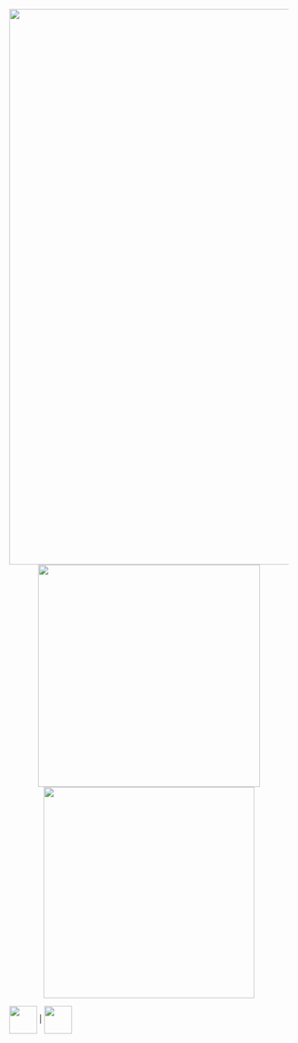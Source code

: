 <p align="center" >
  <img width="1000" src="https://i.imgur.com/Gbig5pG.gif" />
  <img width="400" src="https://i.imgur.com/navfnIg.png">
  <img width="380" src="https://i.imgur.com/HDrcZVo.png">
</p>
<p align="left" >
<a href="https://www.youtube.com/channel/UCG5tSM_o56b2CYDUHGGqhIQ" target="blank">
<img align="center" src="https://i.imgur.com/fZ8PjgH.png" alt="" width="50" /></a>
|
<a href="https://vk.com/gan1a" targe="blank">
<img align="center" src="https://i.imgur.com/ZT3MkZw.png" alt="" width="50" /></a>
</p>
